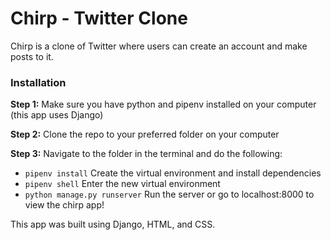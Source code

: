 # Chirp - Twitter Clone
Chirp is a clone of Twitter where users can create an account and make posts to it.

### Installation
**Step 1:** Make sure you have python and pipenv installed on your computer (this app uses Django)

**Step 2:** Clone the repo to your preferred folder on your computer

**Step 3:** Navigate to the folder in the terminal and do the following:
- `pipenv install` Create the virtual environment and install dependencies
- `pipenv shell` Enter the new virtual environment
- `python manage.py runserver` Run the server or go to localhost:8000 to view the chirp app!

This app was built using Django, HTML, and CSS.
